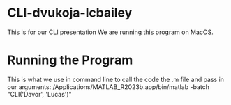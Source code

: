 # CLI-dvukoja-lcbailey
This is for our CLI presentation
We are running this program on MacOS.

# Running the Program

This is what we use in command line to call the code the .m file and pass in our arguments:
/Applications/MATLAB_R2023b.app/bin/matlab -batch "CLI('Davor', 'Lucas')"

